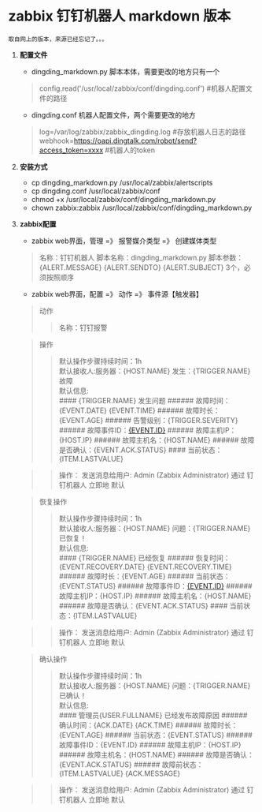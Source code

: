 # zabbix 钉钉机器人 markdown 版本
    取自网上的版本，来源已经忘记了。。。

1.  **配置文件**
    - dingding_markdown.py 脚本本体，需要更改的地方只有一个
    > config.read('/usr/local/zabbix/conf/dingding.conf') #机器人配置文件的路径
    - dingding.conf 机器人配置文件，两个需要更改的地方
    > log=/var/log/zabbix/zabbix_dingding.log #存放机器人日志的路径
    > webhook=https://oapi.dingtalk.com/robot/send?access_token=xxxx #机器人的token

2.  **安装方式**
    - cp dingding_markdown.py /usr/local/zabbix/alertscripts
    - cp dingding.conf /usr/local/zabbix/conf
    - chmod +x /usr/local/zabbix/conf/dingding_markdown.py
    - chown zabbix:zabbix /usr/local/zabbix/conf/dingding_markdown.py

3.  **zabbix配置**
    - zabbix web界面，管理 =》 报警媒介类型 =》 创建媒体类型
    > 名称：钉钉机器人
    > 脚本名称：dingding_markdown.py
    > 脚本参数：{ALERT.MESSAGE} {ALERT.SENDTO} {ALERT.SUBJECT} 3个，必须按照顺序
    - zabbix web界面，配置 =》 动作 =》 事件源【触发器】
    > 动作
    >> 名称：钉钉报警

     > 操作
     >> 默认操作步骤持续时间：1h <br>
     >> 默认接收人:服务器：{HOST.NAME} 发生：{TRIGGER.NAME}故障 <br>
     >> 默认信息: <br>
          #### {TRIGGER.NAME} 发生问题
          ###### 故障时间：{EVENT.DATE} {EVENT.TIME}
          ###### 故障时长：{EVENT.AGE}
          ###### 告警级别：{TRIGGER.SEVERITY}
          ###### 故障事件ID：[{EVENT.ID}](http://这边替换掉zabbix的ip或是域名/tr_events.php?triggerid={TRIGGER.ID}&eventid={EVENT.ID})
          ###### 故障主机IP：{HOST.IP}
          ###### 故障主机名：{HOST.NAME}
          ###### 故障是否确认：{EVENT.ACK.STATUS}
          #### 当前状态：{ITEM.LASTVALUE}

     >> 操作：
     >>     发送消息给用户: Admin (Zabbix Administrator) 通过 钉钉机器人 立即地 默认

     > 恢复操作
     >> 默认操作步骤持续时间：1h <br>
     >> 默认接收人:服务器：{HOST.NAME} 问题：{TRIGGER.NAME}已恢复！ <br>
     >> 默认信息: <br>
          #### {TRIGGER.NAME} 已经恢复
          ###### 恢复时间：{EVENT.RECOVERY.DATE} {EVENT.RECOVERY.TIME}
          ###### 故障时长：{EVENT.AGE}
          ###### 当前状态：{EVENT.STATUS}
          ###### 故障事件ID：[{EVENT.ID}](http://这边替换掉zabbix的ip或是域名/tr_events.php?triggerid={TRIGGER.ID}&eventid={EVENT.ID})
          ###### 故障主机IP：{HOST.IP}
          ###### 故障主机名：{HOST.NAME}
          ###### 故障是否确认：{EVENT.ACK.STATUS}
          #### 当前状态：{ITEM.LASTVALUE}

     >> 操作：
     >>     发送消息给用户: Admin (Zabbix Administrator) 通过 钉钉机器人 立即地 默认

     > 确认操作
     >> 默认操作步骤持续时间：1h <br>
     >> 默认接收人:服务器：{HOST.NAME} 问题：{TRIGGER.NAME}已确认！ <br>
     >> 默认信息: <br>
          #### 管理员{USER.FULLNAME} 已经发布故障原因
          ###### 确认时间：{ACK.DATE} {ACK.TIME}
          ###### 故障时长：{EVENT.AGE}
          ###### 当前状态：{EVENT.STATUS}
          ###### 故障事件ID：{EVENT.ID}
          ###### 故障主机IP：{HOST.IP}
          ###### 故障主机名：{HOST.NAME}
          ###### 故障是否确认：{EVENT.ACK.STATUS}
          ###### 故障前状态：{ITEM.LASTVALUE}
          {ACK.MESSAGE}

     >> 操作：
     >>     发送消息给用户: Admin (Zabbix Administrator) 通过 钉钉机器人 立即地 默认
